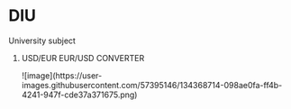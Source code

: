 # DIU
University subject

<ol>
<li>USD/EUR EUR/USD CONVERTER</li>
<p>![image](https://user-images.githubusercontent.com/57395146/134368714-098ae0fa-ff4b-4241-947f-cde37a371675.png)</p>
</ol>

